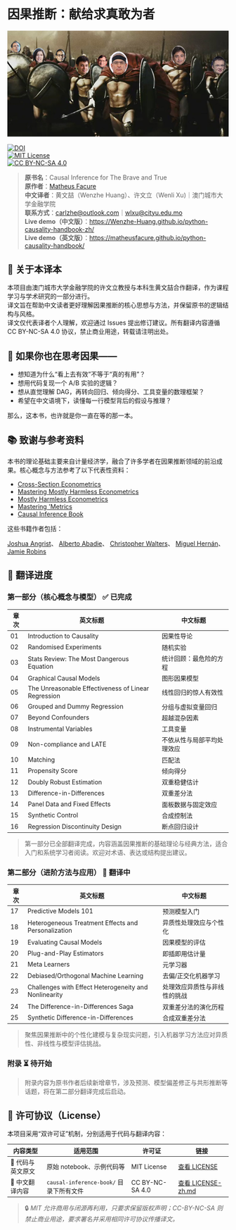 # 因果推断：献给求真敢为者

![brave-and-true](/causal-inference-book/images/brave-and-true.png)

[![DOI](https://zenodo.org/badge/255903310.svg)](https://zenodo.org/badge/latestdoi/255903310)  
[![MIT License](https://img.shields.io/badge/code-MIT-brightgreen.svg)](LICENSE)  
[![CC BY-NC-SA 4.0](https://img.shields.io/badge/translation-CC%20BY--NC--SA%204.0-blue.svg)](LICENSE-zh.md)  

> **原书名**：Causal Inference for The Brave and True  
> **原作者**：[Matheus Facure](https://github.com/matheusfacure/python-causality-handbook)  
> **中文译者**：黄文喆（Wenzhe Huang）、许文立（Wenli Xu)｜澳门城市大学金融学院  
> **联系方式**：carlzhe@outlook.com｜wlxu@cityu.edu.mo  
> **Live demo（中文版）**：<https://Wenzhe-Huang.github.io/python-causality-handbook-zh/>  
> **Live demo（英文版）**：<https://matheusfacure.github.io/python-causality-handbook/>  


## 👥 关于本译本

本项目由澳门城市大学金融学院的许文立教授与本科生黄文喆合作翻译，作为课程学习与学术研究的一部分进行。  
译文旨在帮助中文读者更好理解因果推断的核心思想与方法，并保留原书的逻辑结构与风格。  
译文仅代表译者个人理解，欢迎通过 Issues 提出修订建议。所有翻译内容遵循 CC BY-NC-SA 4.0 协议，禁止商业用途，转载请注明出处。


## 📖 如果你也在思考因果——

- 想知道为什么“看上去有效”不等于“真的有用”？  
- 想用代码复现一个 A/B 实验的逻辑？  
- 想从直觉理解 DAG，再转向回归、倾向得分、工具变量的数理框架？  
- 希望在中文语境下，读懂每一行模型背后的假设与推理？

那么，这本书，也许就是你一直在等的那一本。


## 📚 致谢与参考资料

本书的理论基础主要来自计量经济学，融合了许多学者在因果推断领域的前沿成果。核心概念与方法参考了以下代表性资料：

* [Cross-Section Econometrics](https://joshuaangrist.com/econometrics/)
* [Mastering Mostly Harmless Econometrics](https://mixtape.scunning.com/)
* [Mostly Harmless Econometrics](https://press.princeton.edu/books/hardcover/9780691120355/mostly-harmless-econometrics)
* [Mastering 'Metrics](https://www.masteringmetrics.com/)
* [Causal Inference Book](https://www.hsph.harvard.edu/miguel-hernan/causal-inference-book/)

这些书籍作者包括：

[Joshua Angrist](https://economics.mit.edu/faculty/angrist)、
[Alberto Abadie](https://www.hks.harvard.edu/faculty/alberto-abadie)、
[Christopher Walters](https://eml.berkeley.edu/~cwalters/)、
[Miguel Hernán](https://www.hsph.harvard.edu/miguel-hernan/)、
[Jamie Robins](https://www.hsph.harvard.edu/james-robins/)


## 🚦 翻译进度

### 第一部分（核心概念与模型） ✅ 已完成

| 章次 | 英文标题                                                | 中文标题          |
| -- | --------------------------------------------------- | ------------- |
| 01 | Introduction to Causality                           | 因果性导论         |
| 02 | Randomised Experiments                              | 随机实验          |
| 03 | Stats Review: The Most Dangerous Equation           | 统计回顾：最危险的方程   |
| 04 | Graphical Causal Models                             | 图形因果模型        |
| 05 | The Unreasonable Effectiveness of Linear Regression | 线性回归的惊人有效性    |
| 06 | Grouped and Dummy Regression                        | 分组与虚拟变量回归     |
| 07 | Beyond Confounders                                  | 超越混杂因素        |
| 08 | Instrumental Variables                              | 工具变量          |
| 09 | Non-compliance and LATE                             | 不依从性与局部平均处理效应 |
| 10 | Matching                                            | 匹配法           |
| 11 | Propensity Score                                    | 倾向得分          |
| 12 | Doubly Robust Estimation                            | 双重稳健估计        |
| 13 | Difference-in-Differences                           | 双重差分法         |
| 14 | Panel Data and Fixed Effects                        | 面板数据与固定效应     |
| 15 | Synthetic Control                                   | 合成控制法         |
| 16 | Regression Discontinuity Design                     | 断点回归设计        |

> 第一部分已全部翻译完成，内容涵盖因果推断的基础理论与经典方法，适合入门和系统学习者阅读。欢迎对术语、表达或结构提出建议。

### 第二部分（进阶方法与应用） 🚧 翻译中

| 章次 | 英文标题                                                  | 中文标题           |
| -- | ----------------------------------------------------- | -------------- |
| 17 | Predictive Models 101                                 | 预测模型入门         |
| 18 | Heterogeneous Treatment Effects and Personalization   | 异质性处理效应与个性化    |
| 19 | Evaluating Causal Models                              | 因果模型的评估        |
| 20 | Plug-and-Play Estimators                              | 即插即用估计量        |
| 21 | Meta Learners                                         | 元学习器           |
| 22 | Debiased/Orthogonal Machine Learning                  | 去偏/正交化机器学习     |
| 23 | Challenges with Effect Heterogeneity and Nonlinearity | 处理效应异质性与非线性的挑战 |
| 24 | The Difference-in-Differences Saga                    | 双重差分法的演化历程     |
| 25 | Synthetic Difference-in-Differences                   | 合成双重差分法        |

> 聚焦因果推断中的个性化建模与复杂现实问题，引入机器学习方法应对异质性、非线性与模型评估挑战。

### 附录 ⏳ 待开始
> 附录内容为原书作者后续新增章节，涉及预测、模型偏差修正与共形推断等话题，将在第二部分翻译完成后启动。

## 📜 许可协议（License）

本项目采用“双许可证”机制，分别适用于代码与翻译内容：

| 内容类型       | 适用范围               | 许可证             | 链接                                  |
| ---------- | ------------------ | --------------- | ----------------------------------- |
| 📁 代码与英文原文 | 原始 notebook、示例代码等  | MIT License     | [查看 LICENSE](./LICENSE)             |
| 📁 中文翻译内容  | `causal-inference-book/` 目录下所有文件 | CC BY-NC-SA 4.0 | [查看 LICENSE-zh.md](./LICENSE-zh.md) |

> 🔒 *MIT 允许商用与闭源再利用，只要求保留版权声明；CC-BY-NC-SA 则禁止商业用途，要求署名并采用相同许可协议传播译文。*